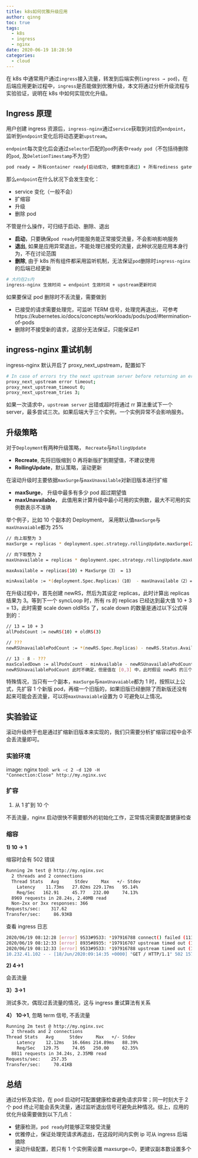 ```yaml
---
title: k8s如何优雅升级应用
author: qinng
toc: true
tags:
  - k8s
  - ingress
  - nginx
date: 2020-06-19 18:28:50
categories:
  - cloud
---
```


在 k8s 中通常用户通过`ingress`接入流量，转发到后端实例(`ingress → pod`)，在后端应用更新过程中，`ingress`是否能做到优雅升级，本文将通过分析升级流程与实验验证，说明在 k8s 中如何实现优化升级。

<!--more-->

## Ingress 原理

用户创建 ingress 资源后，`ingress-nginx`通过`service`获取到对应的`endpoint`，监听到`endpoint`变化后将动态更新`upstream`。

`endpoint`每次变化后会通过`selector`匹配的`pod`列表中`ready pod`（不包括待删除的`pod`, 及`DeletionTimestamp`不为空）

```bash
pod ready = 所有container ready(启动成功, 健康检查通过) + 所有rediness gateway执行成功
```

那么`endpoint`在什么状况下会发生变化：

- service 变化（一般不会）
- 扩缩容
- 升级
- 删除 pod

不管是什么操作，可归结于启动、删除、退出

- **启动**，只要确保`pod ready`时能服务能正常接受流量，不会影响影响服务
- **退出**, 如果是应用异常退出，不能处理已接受的流量，此种状况是应用本身行为，不在讨论范围
- **删除**, 由于 k8s 所有组件都采用监听机制，无法保证`pod`删除时`ingress-nginx`的后端已经更新

```bash
# 大约在2s内
ingress-nginx 生效时间 = endpoint 生效时间 + upstream更新时间
```

如果要保证 pod 删除时不丢流量，需要做到

- 已接受的请求需要处理完，可监听 TERM 信号，处理完再退出， 可参考https://kubernetes.io/docs/concepts/workloads/pods/pod/#termination-of-pods
- 删除时不接受新的请求，这部分无法保证，只能保证#1

## ingress-nginx 重试机制

ingress-nginx 默认开启了 proxy_next_upstream，配置如下

```bash
# In case of errors try the next upstream server before returning an error
proxy_next_upstream error timeout;
proxy_next_upstream_timeout 0;
proxy_next_upstream_tries 3;
```

如果一次请求中，`upstream server` 出错或超时将通过 rr 算法重试下一个 server，最多尝试三次。如果后端大于三个实例，一个实例异常不会影响服务。

## 升级策略

对于`Deployment`有两种升级策略， `Recreate`与`RollingUpdate`

- **Recreate**, 先将旧版缩到 0 再将新版扩到期望值，不建议使用
- **RollingUpdate**，默认策略，滚动更新

在滚动升级时主要依据`maxSurge`与`maxUnavailable`对新旧版本进行扩缩

- **maxSurge**， 升级中最多有多少 pod 超过期望值
- **maxUnavailable**， 此值用来计算升级中最小可用的实例数，最大不可用的实例数表示不准确

举个例子，比如 10 个副本的 Deployment， 采用默认值`maxSurge`与`maxUnavaiable`都为 25%

```bash
// 向上取整为 3
maxSurge = replicas * deployment.spec.strategy.rollingUpdate.maxSurge(25%)= 2.5

// 向下取整为 2
maxUnavailable = replicas * deployment.spec.strategy.rollingUpdate.maxUnavailable(25%)= 2.5

maxAvailable = replicas(10) + MaxSurge（3） = 13

minAvailable := *(deployment.Spec.Replicas)（10） - maxUnavailable（2）= 8
```

在升级过程中，首先创建 newRS，然后为其设定 replicas，此时计算出 replicas 结果为 3。等到下一个 syncLoop 时，所有 rs 的 replicas 已经达到最大值 10 + 3 = 13，此时需要 scale down oldRSs 了，scale down 的数量是通过以下公式得到的：

```bash
// 13 = 10 + 3
allPodsCount := newRS(10) + oldRS(3)

// ???
newRSUnavailablePodCount := *(newRS.Spec.Replicas) - newRS.Status.AvailableReplicas

// 13 - 8 - ???
maxScaledDown := allPodsCount - minAvailable - newRSUnavailablePodCount
newRSUnavailablePodCount 此时不确定，但是值在 [0,3] 中，此时假设 newRS 的三个 pod 还处于 containerCreating 状态，则newRSUnavailablePodCount 为 3，根据以上公式计算所知 maxScaledDown 为 2。如果有个新版本pod已经ready，则maxScaledDown 为 4。
```

特殊情况，当只有一个副本，`maxSurge`与`maxUnavaiable`都为 1 时，按照以上公式，先扩容 1 个新版 pod，再缩一个旧版的，如果旧版已经删除了而新版还没有起来可能会丟流量，可以将`maxUnavaiable`设置为 0 可避免以上情况。

## 实验验证

滚动升级终于也是通过扩缩新旧版本来实现的，我们只需要分析扩缩容过程中会不会丢流量即可。

### 实验环境

image: nginx
tool:  `wrk -c 2 -d 120 -H "Connection:Close" http://my.nginx.svc`

### 扩容

1. 从 1 扩到 10 个

不丢流量，nginx 启动很快不需要额外的初始化工作，正常情况需要配置健康检查

### 缩容

**1) 10 → 1**

缩容时会有 502 错误

```bash
Running 2m test @ http://my.nginx.svc
  2 threads and 2 connections
  Thread Stats   Avg      Stdev     Max   +/- Stdev
    Latency    11.73ms   27.02ms 229.17ms   95.14%
    Req/Sec   162.91     45.77   232.00     74.13%
  8969 requests in 28.24s, 2.40MB read
  Non-2xx or 3xx responses: 366
Requests/sec:    317.62
Transfer/sec:     86.93KB
```

查看 ingress 日志

```bash
2020/06/19 08:12:28 [error] 9533#9533: *197916788 connect() failed (111: Connection refused) while connecting to upstream, client: 10.232.41.102, server: my.nginx.svc, request: "GET / HTTP/1.1", upstream: "http://10.126.110.3:80/", host: "my.nginx.svc"
2020/06/19 08:12:33 [error] 8935#8935: *197916707 upstream timed out (110: Operation timed out) while connecting to upstream, client: 10.232.41.102, server: my.nginx.svc, request: "GET / HTTP/1.1", upstream: "http://10.126.69.136:80/", host: "my.nginx.svc"
2020/06/19 08:12:33 [error] 9533#9533: *197916788 upstream timed out (110: Operation timed out) while connecting to upstream, client: 10.232.41.102, server: my.nginx.svc, request: "GET / HTTP/1.1", upstream: "http://10.126.69.136:80/", host: "my.nginx.svc
10.232.41.102 - - [18/Jun/2020:09:14:35 +0000] "GET / HTTP/1.1" 502 157 "-" "-" 38 0.001 [default-my-nginx-80] [] 10.46.12.80:80, 10.46.12.79:80, 10.46.12.80:80 0, 0, 0 0.000, 0.000, 0.000 502, 502, 502 5cfc063dbe7daf1db953a0e16891f100
```

**2) 4→1**

会丟流量

**3）3→1**

测试多次，偶现过丢流量的情况，这与 ingress 重试算法有关系

**4） 10→1**, 忽略 term 信号, 不丢流量

```bash
Running 2m test @ http://my.nginx.svc
  2 threads and 2 connections
Thread Stats   Avg      Stdev     Max   +/- Stdev
    Latency    12.12ms   16.66ms 214.89ms   88.39%
    Req/Sec   129.75     74.05   250.00     62.35%
  8811 requests in 34.24s, 2.35MB read
Requests/sec:    257.35
Transfer/sec:     70.41KB
```

## 总结

通过分析及实验，在 pod 启动时可配置健康检查避免请求异常；同一时刻大于 2 个 pod 终止可能会丢失流量，通过监听退出信号可避免此种情况。综上，应用的优化升级需要做到以下几点：

- 健康检测，`pod ready`时能够正常接受流量
- 优雅停止，保证处理完请求再退出，在这段时间内实例 ip 可从 ingress 后端摘除
- 滚动升级配置，若只有 1 个实例需设置 maxsurge=0，更建议副本数设置多个
